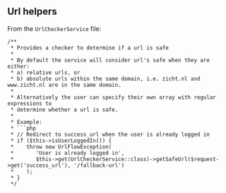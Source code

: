## Url helpers ##

From the `UrlCheckerService` file:

    /**
     * Provides a checker to determine if a url is safe
     *
     * By default the service will consider url's safe when they are either:
     * a) relative urls, or
     * b) absolute urls within the same domain, i.e. zicht.nl and www.zicht.nl are in the same domain.
     *
     * Alternatively the user can specify their own array with regular expressions to
     * determine whether a url is safe.
     *
     * Example:
     * ```php
     * // Redirect to success_url when the user is already logged in
     * if ($this->isUserLoggedIn()) {
     *    throw new UrlFlowException(
     *       'User is already logged in',
     *       $this->get(UrlCheckerService::class)->getSafeUrl($request->get('success_url'), '/fallback-url')
     *    );
     * }
     */
